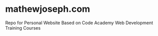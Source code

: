 # mathewjoseph.com
Repo for Personal Website
Based on Code Academy Web Development Training Courses
